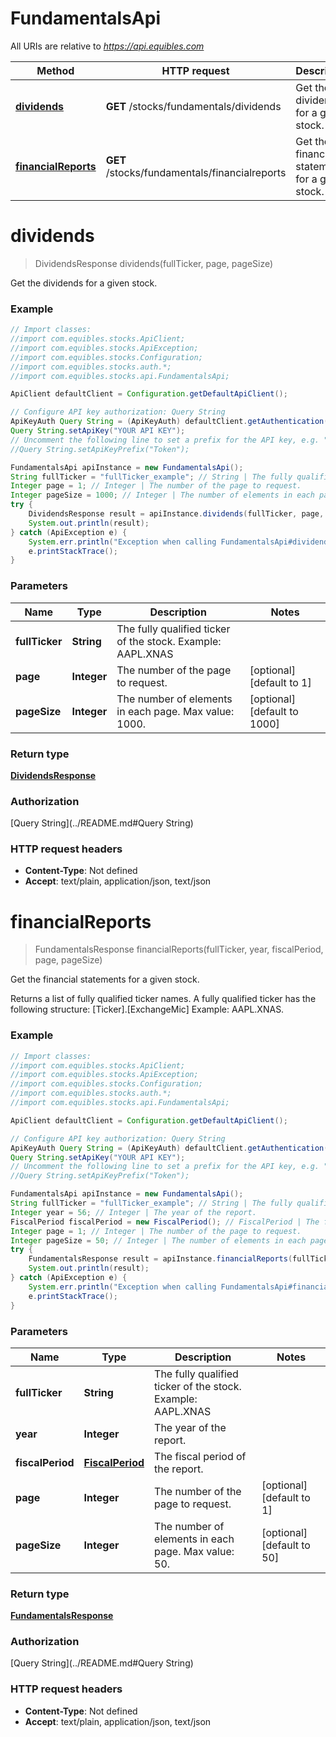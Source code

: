 # FundamentalsApi

All URIs are relative to *https://api.equibles.com*

Method | HTTP request | Description
------------- | ------------- | -------------
[**dividends**](FundamentalsApi.md#dividends) | **GET** /stocks/fundamentals/dividends | Get the dividends for a given stock.
[**financialReports**](FundamentalsApi.md#financialReports) | **GET** /stocks/fundamentals/financialreports | Get the financial statements for a given stock.

<a name="dividends"></a>
# **dividends**
> DividendsResponse dividends(fullTicker, page, pageSize)

Get the dividends for a given stock.

### Example
```java
// Import classes:
//import com.equibles.stocks.ApiClient;
//import com.equibles.stocks.ApiException;
//import com.equibles.stocks.Configuration;
//import com.equibles.stocks.auth.*;
//import com.equibles.stocks.api.FundamentalsApi;

ApiClient defaultClient = Configuration.getDefaultApiClient();

// Configure API key authorization: Query String
ApiKeyAuth Query String = (ApiKeyAuth) defaultClient.getAuthentication("Query String");
Query String.setApiKey("YOUR API KEY");
// Uncomment the following line to set a prefix for the API key, e.g. "Token" (defaults to null)
//Query String.setApiKeyPrefix("Token");

FundamentalsApi apiInstance = new FundamentalsApi();
String fullTicker = "fullTicker_example"; // String | The fully qualified ticker of the stock. Example: AAPL.XNAS
Integer page = 1; // Integer | The number of the page to request.
Integer pageSize = 1000; // Integer | The number of elements in each page. Max value: 1000.
try {
    DividendsResponse result = apiInstance.dividends(fullTicker, page, pageSize);
    System.out.println(result);
} catch (ApiException e) {
    System.err.println("Exception when calling FundamentalsApi#dividends");
    e.printStackTrace();
}
```

### Parameters

Name | Type | Description  | Notes
------------- | ------------- | ------------- | -------------
 **fullTicker** | **String**| The fully qualified ticker of the stock. Example: AAPL.XNAS |
 **page** | **Integer**| The number of the page to request. | [optional] [default to 1]
 **pageSize** | **Integer**| The number of elements in each page. Max value: 1000. | [optional] [default to 1000]

### Return type

[**DividendsResponse**](DividendsResponse.md)

### Authorization

[Query String](../README.md#Query String)

### HTTP request headers

 - **Content-Type**: Not defined
 - **Accept**: text/plain, application/json, text/json

<a name="financialReports"></a>
# **financialReports**
> FundamentalsResponse financialReports(fullTicker, year, fiscalPeriod, page, pageSize)

Get the financial statements for a given stock.

Returns a list of fully qualified ticker names. A fully qualified ticker has the following structure: [Ticker].[ExchangeMic] Example: AAPL.XNAS.

### Example
```java
// Import classes:
//import com.equibles.stocks.ApiClient;
//import com.equibles.stocks.ApiException;
//import com.equibles.stocks.Configuration;
//import com.equibles.stocks.auth.*;
//import com.equibles.stocks.api.FundamentalsApi;

ApiClient defaultClient = Configuration.getDefaultApiClient();

// Configure API key authorization: Query String
ApiKeyAuth Query String = (ApiKeyAuth) defaultClient.getAuthentication("Query String");
Query String.setApiKey("YOUR API KEY");
// Uncomment the following line to set a prefix for the API key, e.g. "Token" (defaults to null)
//Query String.setApiKeyPrefix("Token");

FundamentalsApi apiInstance = new FundamentalsApi();
String fullTicker = "fullTicker_example"; // String | The fully qualified ticker of the stock. Example: AAPL.XNAS
Integer year = 56; // Integer | The year of the report.
FiscalPeriod fiscalPeriod = new FiscalPeriod(); // FiscalPeriod | The fiscal period of the report.
Integer page = 1; // Integer | The number of the page to request.
Integer pageSize = 50; // Integer | The number of elements in each page. Max value: 50.
try {
    FundamentalsResponse result = apiInstance.financialReports(fullTicker, year, fiscalPeriod, page, pageSize);
    System.out.println(result);
} catch (ApiException e) {
    System.err.println("Exception when calling FundamentalsApi#financialReports");
    e.printStackTrace();
}
```

### Parameters

Name | Type | Description  | Notes
------------- | ------------- | ------------- | -------------
 **fullTicker** | **String**| The fully qualified ticker of the stock. Example: AAPL.XNAS |
 **year** | **Integer**| The year of the report. |
 **fiscalPeriod** | [**FiscalPeriod**](.md)| The fiscal period of the report. |
 **page** | **Integer**| The number of the page to request. | [optional] [default to 1]
 **pageSize** | **Integer**| The number of elements in each page. Max value: 50. | [optional] [default to 50]

### Return type

[**FundamentalsResponse**](FundamentalsResponse.md)

### Authorization

[Query String](../README.md#Query String)

### HTTP request headers

 - **Content-Type**: Not defined
 - **Accept**: text/plain, application/json, text/json

